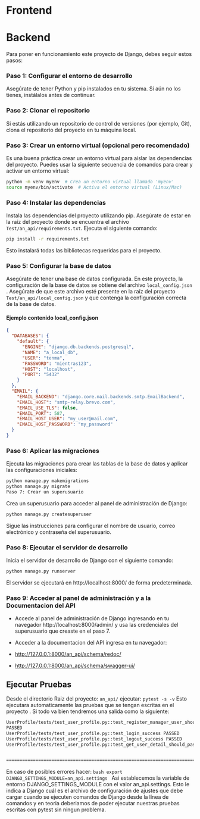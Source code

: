 # Frontend


# Backend
Para poner en funcionamiento este proyecto de Django, debes seguir estos pasos:

### Paso 1: Configurar el entorno de desarrollo

Asegúrate de tener Python y pip instalados en tu sistema. Si aún no los tienes, instálalos antes de continuar.

### Paso 2: Clonar el repositorio

Si estás utilizando un repositorio de control de versiones (por ejemplo, Git), clona el repositorio del proyecto en tu máquina local.

### Paso 3: Crear un entorno virtual (opcional pero recomendado)

Es una buena práctica crear un entorno virtual para aislar las dependencias del proyecto. 
Puedes usar la siguiente secuencia de comandos para crear y activar un entorno virtual:

```bash
python -m venv myenv  # Crea un entorno virtual llamado 'myenv'
source myenv/bin/activate  # Activa el entorno virtual (Linux/Mac)
```
### Paso 4: Instalar las dependencias

Instala las dependencias del proyecto utilizando pip. Asegúrate de estar en la raíz del proyecto donde se encuentra el 
archivo ```Test/an_api/requirements.txt```. Ejecuta el siguiente comando:

``` bash
pip install -r requirements.txt
```
Esto instalará todas las bibliotecas requeridas para el proyecto.

### Paso 5: Configurar la base de datos

Asegúrate de tener una base de datos configurada. En este proyecto, la configuración de la base de datos se obtiene del 
archivo ```local_config.json``` . Asegúrate de que este archivo esté presente en la raíz del 
proyecto ```Test/an_api/local_config.json``` y que contenga la configuración correcta de la base de datos.

#### Ejemplo contenido local_config.json
```json
{
  "DATABASES": {
    "default": {
      "ENGINE": "django.db.backends.postgresql",
      "NAME": "a_local_db",
      "USER": "tenma",
      "PASSWORD": "mientras123",
      "HOST": "localhost",
      "PORT": "5432"
    }
  },
  "EMAIL": {
    "EMAIL_BACKEND": "django.core.mail.backends.smtp.EmailBackend",
    "EMAIL_HOST": "smtp-relay.brevo.com",
    "EMAIL_USE_TLS": false,
    "EMAIL_PORT": 587,
    "EMAIL_HOST_USER": "my_user@mail.com",
    "EMAIL_HOST_PASSWORD": "my_password"
  }
}

```


### Paso 6: Aplicar las migraciones

Ejecuta las migraciones para crear las tablas de la base de datos y aplicar las configuraciones iniciales:

```bash
python manage.py makemigrations
python manage.py migrate
Paso 7: Crear un superusuario
```
Crea un superusuario para acceder al panel de administración de Django:

```bash
python manage.py createsuperuser
```
Sigue las instrucciones para configurar el nombre de usuario, correo electrónico y contraseña del superusuario.

### Paso 8: Ejecutar el servidor de desarrollo

Inicia el servidor de desarrollo de Django con el siguiente comando:

```bash
python manage.py runserver
```
El servidor se ejecutará en http://localhost:8000/ de forma predeterminada.

### Paso 9: Acceder al panel de administración y a la **Documentacion del API**

- Accede al panel de administración de Django ingresando en tu navegador http://localhost:8000/admin/ y usa las 
  credenciales del superusuario que creaste en el paso 7.

- Acceder a la documentacion del API ingresa en tu navegador: 
- http://127.0.0.1:8000/an_api/schema/redoc/
- http://127.0.0.1:8000/an_api/schema/swagger-ui/


## Ejecutar Pruebas

Desde el directorio Raiz del proyecto: ```an_api/```
ejecutar: ``pytest -s -v``
Esto ejecutara automaticamente las pruebas que se tengan escritas en el proyecto .
Si todo va bien tendremos una salida como la siguiente:
```bash
UserProfile/tests/test_user_profile.py::test_register_manager_user_should_succed Creating test database for alias 'default'...
PASSED
UserProfile/tests/test_user_profile.py::test_login_success PASSED
UserProfile/tests/test_user_profile.py::test_logout_success PASSED
UserProfile/tests/test_user_profile.py::test_get_user_detail_should_pass PASSEDDestroying test database for alias 'default'...


===================================================================================== 4 passed in 4.96s ======================================================================================


```

En caso de posibles errores hacer: 
``bash
export DJANGO_SETTINGS_MODULE=an_api.settings
``
Asi establecemos la variable de entorno  DJANGO_SETTINGS_MODULE con el 
valor an_api.settings. 
Esto le indica a Django cuál es el archivo de configuración de 
ajustes que debe cargar cuando se ejecuten comandos de 
Django desde la línea de comandos y en teoria deberiamos de poder ejecutar 
nuestras pruebas escritas con pytest sin ningun problema.